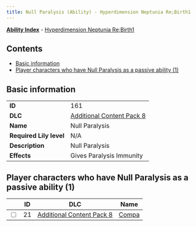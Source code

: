 ```yaml
---
title: Null Paralysis (Ability) - Hyperdimension Neptunia Re;Birth1
---
```


[**Ability Index**](/neptunia/rb1/ability/index.html) - [Hyperdimension Neptunia Re;Birth1](/neptunia/rb1)

## Contents

- [Basic information](#basic-information)
- [Player characters who have Null Paralysis as a passive ability (1)](#player-characters-who-have-null-paralysis-as-a-passive-ability-1)

## Basic information

|   |   |
| -- | -- |
| **ID** | 161
**DLC** | [Additional Content Pack 8](/neptunia/rb1/dlc/17-pack8.html)
**Name** | Null Paralysis
**Required Lily level** | N/A
**Description** | Null Paralysis
**Effects** | Gives Paralysis Immunity |


## Player characters who have Null Paralysis as a passive ability (1)

|    | ID | DLC | Name |
| -- | -- | --- | ---- |
| <input type="checkbox" id="rb1-player-17-21" class="trackbox" /> | 21 | [Additional Content Pack 8](/neptunia/rb1/dlc/17-pack8.html) | [Compa](/neptunia/rb1/player/17-21-compa.html) |
